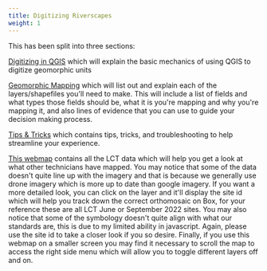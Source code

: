 ```yaml
---
title: Digitizing Riverscapes
weight: 1
---
```


This has been split into three sections:

[Digitizing in QGIS](https://leallysmith.github.io/ETALHowTo/Digitizing%20Riverscapes/overallguide.html) which will explain the basic mechanics of using QGIS to digitize geomorphic units

[Geomorphic Mapping](https://leallysmith.github.io/ETALHowTo/Digitizing%20Riverscapes/shapefile.html) which will list out and explain each of the layers/shapefiles you'll need to make. This will include a list of fields and what types those fields should be, what it is you're mapping and why you're mapping it, and also lines of evidence that you can use to guide your decision making process.

[Tips & Tricks](https://leallysmith.github.io/ETALHowTo/Digitizing%20Riverscapes/tips&tricks.html) which contains tips, tricks, and troubleshooting to help streamline your experience.

[This webmap](https://leallysmith.github.io/LCTWebmap/#9/40.3109/-114.7453) contains all the LCT data which will help you get a look at what other technicians have mapped. You may notice that some of the data doesn't quite line up with the imagery and that is because we generally use drone imagery which is more up to date than google imagery. If you want a more detailed look, you can click on the layer and it'll display the site id which will help you track down the correct orthomosaic on Box, for your reference these are all LCT June or September 2022 sites. You may also notice that some of the symbology doesn't quite align with what our standards are, this is due to my limited ability in javascript. Again, please use the site id to take a closer look if you so desire. Finally, if you use this webmap on a smaller screen you may find it necessary to scroll the map to access the right side menu which will allow you to toggle different layers off and on.
